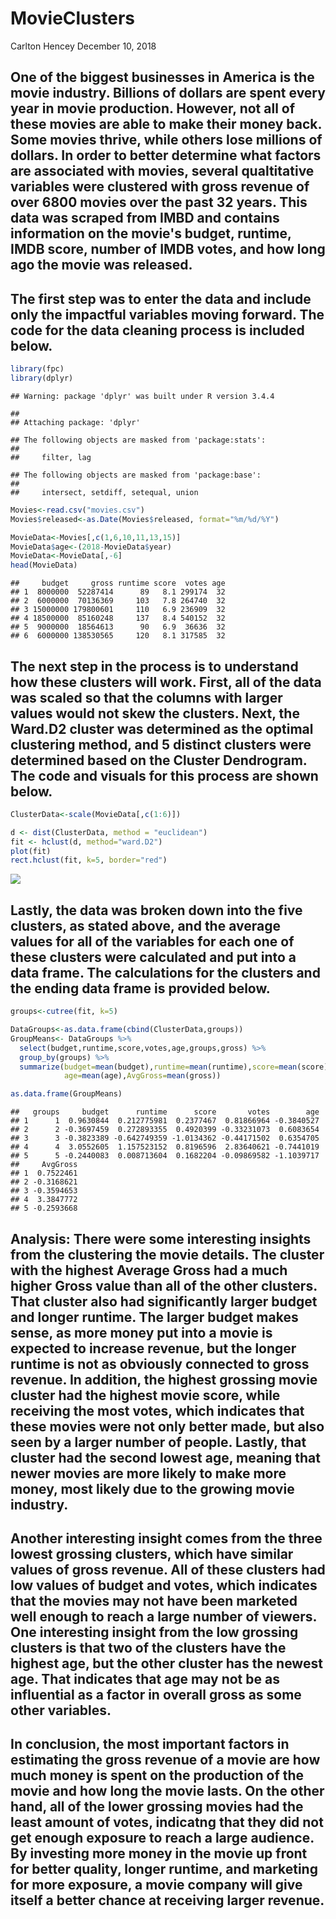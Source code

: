 MovieClusters
================
Carlton Hencey
December 10, 2018

One of the biggest businesses in America is the movie industry. Billions of dollars are spent every year in movie production. However, not all of these movies are able to make their money back. Some movies thrive, while others lose millions of dollars. In order to better determine what factors are associated with movies, several qualtitative variables were clustered with gross revenue of over 6800 movies over the past 32 years. This data was scraped from IMBD and contains information on the movie's budget, runtime, IMDB score, number of IMDB votes, and how long ago the movie was released.
-------------------------------------------------------------------------------------------------------------------------------------------------------------------------------------------------------------------------------------------------------------------------------------------------------------------------------------------------------------------------------------------------------------------------------------------------------------------------------------------------------------------------------------------------------------------------------------------------------------------

The first step was to enter the data and include only the impactful variables moving forward. The code for the data cleaning process is included below.
-------------------------------------------------------------------------------------------------------------------------------------------------------

``` r
library(fpc)
library(dplyr)
```

    ## Warning: package 'dplyr' was built under R version 3.4.4

    ## 
    ## Attaching package: 'dplyr'

    ## The following objects are masked from 'package:stats':
    ## 
    ##     filter, lag

    ## The following objects are masked from 'package:base':
    ## 
    ##     intersect, setdiff, setequal, union

``` r
Movies<-read.csv("movies.csv")
Movies$released<-as.Date(Movies$released, format="%m/%d/%Y")

MovieData<-Movies[,c(1,6,10,11,13,15)]
MovieData$age<-(2018-MovieData$year)
MovieData<-MovieData[,-6]
head(MovieData)
```

    ##     budget     gross runtime score  votes age
    ## 1  8000000  52287414      89   8.1 299174  32
    ## 2  6000000  70136369     103   7.8 264740  32
    ## 3 15000000 179800601     110   6.9 236909  32
    ## 4 18500000  85160248     137   8.4 540152  32
    ## 5  9000000  18564613      90   6.9  36636  32
    ## 6  6000000 138530565     120   8.1 317585  32

The next step in the process is to understand how these clusters will work. First, all of the data was scaled so that the columns with larger values would not skew the clusters. Next, the Ward.D2 cluster was determined as the optimal clustering method, and 5 distinct clusters were determined based on the Cluster Dendrogram. The code and visuals for this process are shown below.
--------------------------------------------------------------------------------------------------------------------------------------------------------------------------------------------------------------------------------------------------------------------------------------------------------------------------------------------------------------------------------------------

``` r
ClusterData<-scale(MovieData[,c(1:6)])

d <- dist(ClusterData, method = "euclidean") 
fit <- hclust(d, method="ward.D2")
plot(fit)
rect.hclust(fit, k=5, border="red")
```

![](MovieClusters_files/figure-markdown_github-ascii_identifiers/Clustering-1.png)

Lastly, the data was broken down into the five clusters, as stated above, and the average values for all of the variables for each one of these clusters were calculated and put into a data frame. The calculations for the clusters and the ending data frame is provided below.
----------------------------------------------------------------------------------------------------------------------------------------------------------------------------------------------------------------------------------------------------------------------------------

``` r
groups<-cutree(fit, k=5)

DataGroups<-as.data.frame(cbind(ClusterData,groups))
GroupMeans<- DataGroups %>%
  select(budget,runtime,score,votes,age,groups,gross) %>%
  group_by(groups) %>%
  summarize(budget=mean(budget),runtime=mean(runtime),score=mean(score),votes=mean(votes),
            age=mean(age),AvgGross=mean(gross))

as.data.frame(GroupMeans)
```

    ##   groups     budget      runtime      score       votes        age
    ## 1      1  0.9630844  0.212775981  0.2377467  0.81866964 -0.3840527
    ## 2      2 -0.3697459  0.272893355  0.4920399 -0.33231073  0.6083654
    ## 3      3 -0.3823389 -0.642749359 -1.0134362 -0.44171502  0.6354705
    ## 4      4  3.0552605  1.157523152  0.8196596  2.83640621 -0.7441019
    ## 5      5 -0.2440083  0.008713604  0.1682204 -0.09869582 -1.1039717
    ##     AvgGross
    ## 1  0.7522461
    ## 2 -0.3168621
    ## 3 -0.3594653
    ## 4  3.3847772
    ## 5 -0.2593668

Analysis: There were some interesting insights from the clustering the movie details. The cluster with the highest Average Gross had a much higher Gross value than all of the other clusters. That cluster also had significantly larger budget and longer runtime. The larger budget makes sense, as more money put into a movie is expected to increase revenue, but the longer runtime is not as obviously connected to gross revenue. In addition, the highest grossing movie cluster had the highest movie score, while receiving the most votes, which indicates that these movies were not only better made, but also seen by a larger number of people. Lastly, that cluster had the second lowest age, meaning that newer movies are more likely to make more money, most likely due to the growing movie industry.
-----------------------------------------------------------------------------------------------------------------------------------------------------------------------------------------------------------------------------------------------------------------------------------------------------------------------------------------------------------------------------------------------------------------------------------------------------------------------------------------------------------------------------------------------------------------------------------------------------------------------------------------------------------------------------------------------------------------------------------------------------------------------------------------------------------------------------

Another interesting insight comes from the three lowest grossing clusters, which have similar values of gross revenue. All of these clusters had low values of budget and votes, which indicates that the movies may not have been marketed well enough to reach a large number of viewers. One interesting insight from the low grossing clusters is that two of the clusters have the highest age, but the other cluster has the newest age. That indicates that age may not be as influential as a factor in overall gross as some other variables.
------------------------------------------------------------------------------------------------------------------------------------------------------------------------------------------------------------------------------------------------------------------------------------------------------------------------------------------------------------------------------------------------------------------------------------------------------------------------------------------------------------------------------------------------------

In conclusion, the most important factors in estimating the gross revenue of a movie are how much money is spent on the production of the movie and how long the movie lasts. On the other hand, all of the lower grossing movies had the least amount of votes, indicatng that they did not get enough exposure to reach a large audience. By investing more money in the movie up front for better quality, longer runtime, and marketing for more exposure, a movie company will give itself a better chance at receiving larger revenue.
--------------------------------------------------------------------------------------------------------------------------------------------------------------------------------------------------------------------------------------------------------------------------------------------------------------------------------------------------------------------------------------------------------------------------------------------------------------------------------------------------------------------------------------------
